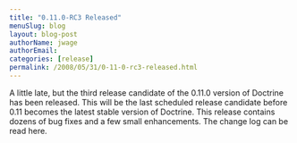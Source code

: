 ```yaml
---
title: "0.11.0-RC3 Released"
menuSlug: blog
layout: blog-post
authorName: jwage
authorEmail:
categories: [release]
permalink: /2008/05/31/0-11-0-rc3-released.html
---
```

A little late, but the third release candidate of the 0.11.0 version of
Doctrine has been released. This will be the last scheduled release
candidate before 0.11 becomes the latest stable version of Doctrine.
This release contains dozens of bug fixes and a few small enhancements.
The change log can be read here.
